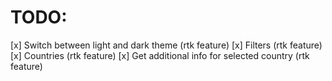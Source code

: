 # TODO:
[x] Switch between light and dark theme (rtk feature)
[x] Filters (rtk feature)
[x] Countries (rtk feature)
[x] Get additional info for selected country (rtk feature)